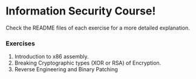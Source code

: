 # **Information Security Course!**
Check the README files of each exercise for a more detailed explanation.

### Exercises
1. Introduction to x86 assembly.
2. Breaking Cryptographic types (XOR or RSA) of Encryption.
3. Reverse Engineering and Binary Patching